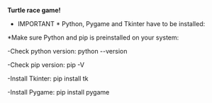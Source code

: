 **Turtle race game!**

* IMPORTANT *
 Python, Pygame and Tkinter have to be installed:


*Make sure Python and pip is preinstalled on your system:

 -Check python version: python --version
 
 -Check pip version: pip -V
 
 -Install Tkinter: pip install tk

 -Install Pygame: pip install pygame
